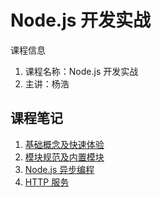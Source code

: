 # Node.js 开发实战

课程信息

1. 课程名称：Node.js 开发实战
2. 主讲：杨浩

## 课程笔记

1. [基础概念及快速体验](./preparation.md)
2. [模块规范及内置模块](./modules.md)
3. [Node.js 异步编程](./async.md)
4. [HTTP 服务](./http.md)

